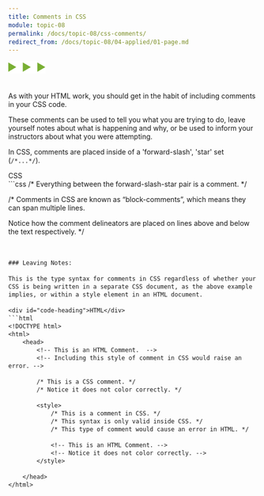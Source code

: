 ```yaml
---
title: Comments in CSS
module: topic-08
permalink: /docs/topic-08/css-comments/
redirect_from: /docs/topic-08/04-applied/01-page.md
---
```


<img src="./../../../img/arrow-divider.svg" style="width: 75px; border: none; margin: 0px 0 20px 0" />

As with your HTML work, you should get in the habit of including comments in your CSS code.

These comments can be used to tell you what you are trying to do, leave yourself notes about what is happening and why, or be used to inform your instructors about what you were attempting.

In CSS, comments are placed inside of a 'forward-slash', 'star' set (`/*...*/`).


<div id="code-heading">CSS</div>
```css
/* Everything between the forward-slash-star pair is a comment. */

/*
Comments in CSS are known as “block-comments”,
which means they can span multiple lines.

Notice how the comment delineators are placed on
lines above and below the text respectively.
*/
```


### Leaving Notes:

This is the type syntax for comments in CSS regardless of whether your CSS is being written in a separate CSS document, as the above example implies, or within a style element in an HTML document.

<div id="code-heading">HTML</div>
```html
<!DOCTYPE html>
<html>
    <head>
        <!-- This is an HTML Comment.  -->
        <!-- Including this style of comment in CSS would raise an error. -->

        /* This is a CSS comment. */
        /* Notice it does not color correctly. */

        <style>
            /* This is a comment in CSS. */
            /* This syntax is only valid inside CSS. */
            /* This type of comment would cause an error in HTML. */

            <!-- This is an HTML Comment. -->
            <!-- Notice it does not color correctly. -->
        </style>

    </head>
</html>
```
